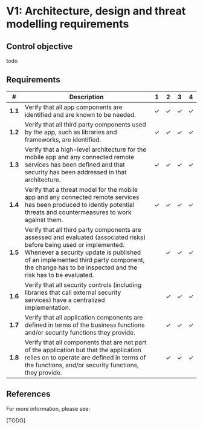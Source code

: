 # V1: Architecture, design and threat modelling requirements

## Control objective

todo

## Requirements

| # | Description | 1 | 2 | 3 | 4 |
| --- | --- | --- | --- | --- | --- |
| **1.1** | Verify that all app components are identified and are known to be needed. | ✓ | ✓ | ✓ | ✓ |
| **1.2** | Verify that all third party components used by the app, such as libraries and frameworks, are identified. | ✓ | ✓ | ✓ | ✓ |
| **1.3** | Verify that a high-level architecture for the mobile app and any connected remote services has been defined and that security has been addressed in that architecture. | ✓ | ✓ | ✓ | ✓ |
| **1.4** | Verify that a threat model for the mobile app and any connected remote services has been produced to identiy potential threats and countermeasures to work against them. | ✓ | ✓ | ✓ | ✓ |
| **1.5** | Verify that all third party components are assessed and evaluated (associated risks) before being used or implemented. Whenever a security update is published of an implemented third party component, the change has to be inspected and the risk has to be evaluated. |   | ✓ | ✓ | ✓ |
| **1.6** | Verify that all security controls (including libraries that call external security services) have a centralized implementation. |   | ✓ | ✓ | ✓ |
| **1.7** | Verify that all application components are defined in terms of the business functions and/or security functions they provide. |   | ✓ | ✓ | ✓ |
| **1.8** | Verify that all components that are not part of the application but that the application relies on to operate are defined in terms of the functions, and/or security functions, they provide. |   | ✓ | ✓ | ✓ |

## References

For more information, please see:

[TODO]
